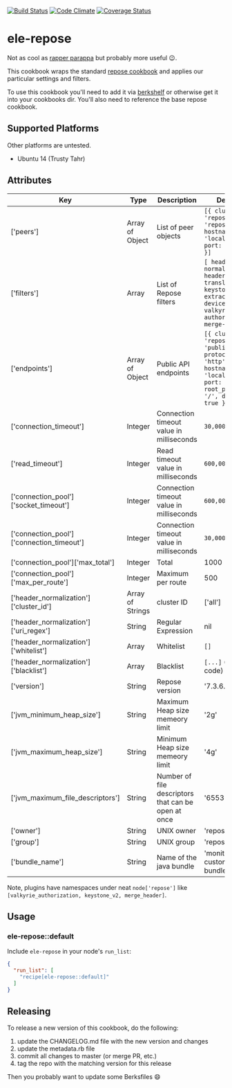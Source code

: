 [![Build Status](https://travis-ci.org/mmi-cookbooks/ele-repose.svg)](https://travis-ci.org/mmi-cookbooks/ele-repose)
[![Code Climate](https://codeclimate.com/github/mmi-cookbooks/ele-repose/badges/gpa.svg)](https://codeclimate.com/github/mmi-cookbooks/ele-repose)
[![Coverage Status](https://coveralls.io/repos/mmi-cookbooks/ele-repose/badge.svg?branch=master&service=github)](https://coveralls.io/github/mmi-cookbooks/ele-repose?branch=master)

# ele-repose

Not as cool as [rapper parappa](https://www.youtube.com/watch?v=F5Pm7BL-hyo) but probably more useful :wink:.

This cookbook wraps the standard [repose cookbook](https://github.com/rackerlabs/cookbook-repose) and applies our particular settings and filters.

To use this cookbook you'll need to add it via [berkshelf](http://berkshelf.com/) or otherwise get it into your cookbooks dir.  You'll also need to reference the base repose cookbook.

## Supported Platforms

Other platforms are untested.

- Ubuntu 14 (Trusty Tahr)

## Attributes

Key | Type | Description | Default
--- | --- | --- | ---
['peers'] | Array of Object | List of peer objects |  `[{ cluster_id: 'repose', id: 'repose_node', hostname: 'localhost', port: '13579' }]`
['filters'] | Array | List of Repose filters | `[ header-normalization, header-translation, keystone-v2, extract-device-id, valkyrie-authorization, merge-header]`
['endpoints'] | Array of Object | Public  API endpoints | `[{ cluster_id: 'repose', id: 'public_api', protocol: 'http', hostname: 'localhost', port: '32321', root_path: '/', default: true }]`
['connection_timeout'] | Integer | Connection timeout value in milliseconds | `30,000`
['read_timeout'] | Integer | Read timeout value in milliseconds | `600,000`
['connection_pool']['socket_timeout'] | Integer | Connection timeout value in milliseconds | `600,000`
['connection_pool']['connection_timeout'] | Integer | Connection timeout value in milliseconds | `30,000`
['connection_pool']['max_total'] | Integer | Total | 1000
['connection_pool']['max_per_route'] | Integer | Maximum per route | 500
['header_normalization']['cluster_id'] | Array of Strings | cluster  ID | ['all']
['header_normalization']['uri_regex'] | String | Regular Expression | nil
['header_normalization']['whitelist'] | Array | Whitelist | `[]`
['header_normalization']['blacklist'] | Array | Blacklist | `[...]` (see code)
['version'] | String | Repose version | '7.3.6.0'
['jvm_minimum_heap_size'] | String | Maximum Heap size memeory limit | '2g'
['jvm_maximum_heap_size'] | String | Minimum Heap size memeory limit | '4g'
['jvm_maximum_file_descriptors'] | String | Number of file descriptors that can be open at once | '65535'
['owner'] | String | UNIX owner | 'repose'
['group'] | String | UNIX group | 'repose'
['bundle_name'] | String | Name of the java bundle | 'monitoring-custom-filter-bundle.ear'


Note, plugins have namespaces under neat `node['repose']` like `[valkyrie_authorization, keystone_v2, merge_header]`.

## Usage

### ele-repose::default

Include `ele-repose` in your node's `run_list`:

```json
{
  "run_list": [
    "recipe[ele-repose::default]"
  ]
}
```

## Releasing
To release a new version of this cookbook, do the following:

1. update the CHANGELOG.md file with the new version and changes
2. update the metadata.rb file
3. commit all changes to master (or merge PR, etc.)
4. tag the repo with the matching version for this release

Then you probably want to update some Berksfiles :smile:
